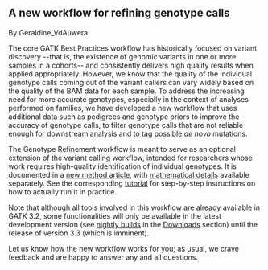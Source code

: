 ## A new workflow for refining genotype calls

By Geraldine_VdAuwera

<p>The core GATK Best Practices workflow has historically focused on variant discovery --that is, the existence of genomic variants in one or more samples in a cohorts-- and consistently delivers high quality results when applied appropriately. However, we know that the quality of the individual genotype calls coming out of the variant callers can vary widely based on the quality of the BAM data for each sample. To address the increasing need for more accurate genotypes, especially in the context of analyses performed on families, we have developed a new workflow that uses additional data such as pedigrees and genotype priors to improve the accuracy of genotype calls, to filter genotype calls that are not reliable enough for downstream analysis and to tag possible <em>de novo</em> mutations.</p>

<p>The Genotype Refinement workflow is meant to serve as an optional extension of the variant calling workflow, intended for researchers whose work requires high-quality identification of individual genotypes. It is documented in a <a rel="nofollow" href="https://www.broadinstitute.org/gatk/guide/article?id=4723">new method article</a>, with <a rel="nofollow" href="https://www.broadinstitute.org/gatk/guide/article?id=4726">mathematical details</a> available separately. See the corresponding <a rel="nofollow" href="https://www.broadinstitute.org/gatk/guide/article?id=4727">tutorial</a> for step-by-step instructions on how to actually run it in practice.</p>

<p>Note that although all tools involved in this workflow are already available in GATK 3.2, some functionalities will only be available in the latest development version (see <a rel="nofollow" href="https://www.broadinstitute.org/gatk/nightly">nightly builds</a> in the <a rel="nofollow" href="https://www.broadinstitute.org/gatk/download">Downloads</a> section) until the release of version 3.3 (which is imminent).</p>

<p>Let us know how the new workflow works for you; as usual, we crave feedback and are happy to answer any and all questions.</p>
